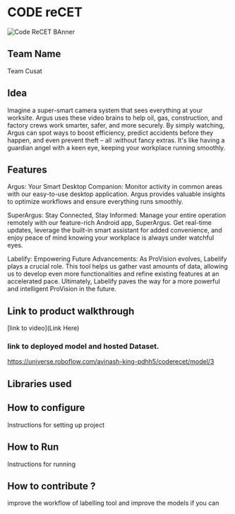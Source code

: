 

# CODE reCET

![Code ReCET BAnner](https://github.com/CODE-reCET/CodeRECET24/assets/154266304/08736571-0016-4aef-840d-94054de99db7)

## Team Name
Team Cusat

## Idea
Imagine a super-smart camera system that sees everything at your worksite. Argus uses these video brains to help oil, gas, construction, and factory crews work smarter, safer, and more securely. By simply watching, Argus can spot ways to boost efficiency, predict accidents before they happen, and even prevent theft – all :without fancy extras. It's like having a guardian angel with a keen eye, keeping your workplace running smoothly.
## Features
Argus: Your Smart Desktop Companion: Monitor activity in common areas with our easy-to-use desktop application. Argus provides valuable insights to optimize workflows and ensure everything runs smoothly.

SuperArgus: Stay Connected, Stay Informed: Manage your entire operation remotely with our feature-rich Android app, SuperArgus. Get real-time updates, leverage the built-in smart assistant for added convenience, and enjoy peace of mind knowing your workplace is always under watchful eyes.

Labelify: Empowering Future Advancements: As ProVision evolves, Labelify plays a crucial role. This tool helps us gather vast amounts of data, allowing us to develop even more functionalities and refine existing features at an accelerated pace. Ultimately, Labelify paves the way for a more powerful and intelligent ProVision in the future.

## Link to product walkthrough
[link to video](Link Here)
### link to deployed model and hosted Dataset.
https://universe.roboflow.com/avinash-king-pdhh5/coderecet/model/3

   
## Libraries used



## How to configure
Instructions for setting up project

## How to Run
Instructions for running

## How to contribute ? 
improve the workflow of labelling tool and improve the models if you can
